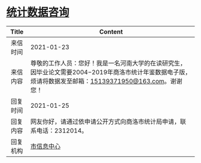 # <a href="http://www.shangluo.gov.cn/zmhd/ldxxxx.jsp?urltype=leadermail.LeaderMailContentUrl&wbtreeid=1112&leadermailid=6848">统计数据咨询</a>
|Title|Content|
|:---:|---|
|来信时间|2021-01-23|
|来信内容|尊敬的工作人员：您好！我是一名河南大学的在读研究生，因毕业论文需要2004−2019年商洛市统计年鉴数据电子版，烦请将数据发至邮箱：15139371950@163.com。谢谢您！|
|回复时间|2021-01-25|
|回复内容|网友你好，请通过依申请公开方式向商洛市统计局申请，联系电话：2312014。|
|回复机构|<a href="../../categories/agencies/市信息中心.md">市信息中心</a>|
